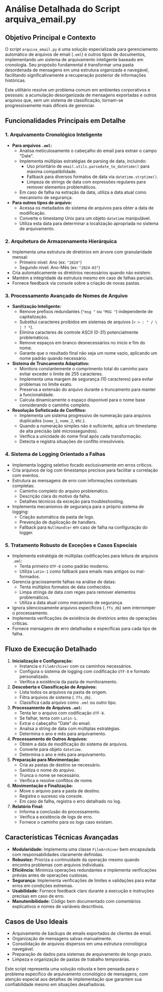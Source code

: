 # Análise Detalhada do Script arquiva_email.py

## Objetivo Principal e Contexto

O script `arquiva_email.py` é uma solução especializada para gerenciamento automático de arquivos de email (`.eml`) e outros tipos de documentos, implementando um sistema de arquivamento inteligente baseado em cronologia. Seu propósito fundamental é transformar uma pasta desordenada de mensagens em uma estrutura organizada e navegável, facilitando significativamente a recuperação posterior de informações históricas.

Este utilitário resolve um problema comum em ambientes corporativos e pessoais: a acumulação desorganizada de mensagens exportadas e outros arquivos que, sem um sistema de classificação, tornam-se progressivamente mais difíceis de gerenciar.

## Funcionalidades Principais em Detalhe

### 1. Arquivamento Cronológico Inteligente

*   **Para arquivos `.eml`:**
    *   Analisa meticulosamente o cabeçalho do email para extrair o campo "Date".
    *   Implementa múltiplas estratégias de parsing de data, incluindo:
        *   Uso prioritário de `email.utils.parsedate_to_datetime()` para máxima compatibilidade.
        *   Fallback para diversos formatos de data via `datetime.strptime()`.
        *   Limpeza de strings de data com expressões regulares para remover elementos problemáticos.
    *   Em caso de falha na extração da data, utiliza a data atual como mecanismo de segurança.
*   **Para outros tipos de arquivo:**
    *   Acessa os metadados do sistema de arquivos para obter a data de modificação.
    *   Converte o timestamp Unix para um objeto `datetime` manipulável.
    *   Utiliza esta data para determinar a localização apropriada no sistema de arquivamento.

### 2. Arquitetura de Armazenamento Hierárquica

*   Implementa uma estrutura de diretórios em árvore com granularidade mensal:
    *   Primeiro nível: Ano (ex: `"2024"`)
    *   Segundo nível: Ano-Mês (ex: `"2024-03"`)
*   Cria automaticamente os diretórios necessários quando não existem.
*   Mantém a integridade da estrutura mesmo em caso de falhas parciais.
*   Fornece feedback via console sobre a criação de novas pastas.

### 3. Processamento Avançado de Nomes de Arquivo

*   **Sanitização Inteligente:**
    *   Remove prefixos redundantes (`"msg "` ou `"MSG "`) independente de capitalização.
    *   Substitui caracteres proibidos em sistemas de arquivos (`< > : " / \ | ? *`).
    *   Elimina caracteres de controle ASCII (0-31) potencialmente problemáticos.
    *   Remove espaços em branco desnecessários no início e fim do nome.
    *   Garante que o resultado final não seja um nome vazio, aplicando um nome padrão quando necessário.
*   **Sistema de Truncamento Adaptativo:**
    *   Monitora constantemente o comprimento total do caminho para evitar exceder o limite de 255 caracteres.
    *   Implementa uma margem de segurança (10 caracteres) para evitar problemas no limite exato.
    *   Preserva a extensão do arquivo durante o truncamento para manter a funcionalidade.
    *   Calcula dinamicamente o espaço disponível para o nome base considerando o caminho completo.
*   **Resolução Sofisticada de Conflitos:**
    *   Implementa um sistema progressivo de numeração para arquivos duplicados (`nome_1`, `nome_2`, etc.).
    *   Quando a numeração simples não é suficiente, aplica um timestamp de alta precisão (até microssegundos).
    *   Verifica a unicidade do nome final após cada transformação.
    *   Detecta e registra situações de conflito irresolvíveis.

### 4. Sistema de Logging Orientado a Falhas

*   Implementa logging seletivo focado exclusivamente em erros críticos.
*   Cria arquivos de log com timestamps precisos para facilitar a correlação com eventos.
*   Estrutura as mensagens de erro com informações contextuais completas:
    *   Caminho completo do arquivo problemático.
    *   Descrição clara do motivo da falha.
    *   Detalhes técnicos da exceção para troubleshooting.
*   Implementa mecanismos de segurança para o próprio sistema de logging:
    *   Criação automática da pasta de logs.
    *   Prevenção de duplicação de handlers.
    *   Fallback para `NullHandler` em caso de falha na configuração do logger.

### 5. Tratamento Robusto de Exceções e Casos Especiais

*   Implementa estratégia de múltiplas codificações para leitura de arquivos `.eml`:
    *   Tenta primeiro `UTF-8` como padrão moderno.
    *   Utiliza `Latin-1` como fallback para emails mais antigos ou mal-formados.
*   Gerencia graciosamente falhas na análise de datas:
    *   Tenta múltiplos formatos de data conhecidos.
    *   Limpa strings de data com regex para remover elementos problemáticos.
    *   Utiliza a data atual como mecanismo de segurança.
*   Ignora silenciosamente arquivos específicos (`.ffs_db`) sem interromper o processamento.
*   Implementa verificações de existência de diretórios antes de operações críticas.
*   Fornece mensagens de erro detalhadas e específicas para cada tipo de falha.

## Fluxo de Execução Detalhado

1.  **Inicialização e Configuração:**
    *   Instancia o `FileArchiver` com os caminhos necessários.
    *   Configura o sistema de logging com codificação `UTF-8` e formato personalizado.
    *   Verifica a existência da pasta de monitoramento.
2.  **Descoberta e Classificação de Arquivos:**
    *   Lista todos os arquivos na pasta de origem.
    *   Filtra arquivos de sistema (`.ffs_db`).
    *   Classifica cada arquivo como `.eml` ou outro tipo.
3.  **Processamento de Arquivos `.eml`:**
    *   Tenta ler o arquivo com codificação `UTF-8`.
    *   Se falhar, tenta com `Latin-1`.
    *   Extrai o cabeçalho "Date" do email.
    *   Analisa a string de data com múltiplas estratégias.
    *   Determina o ano e mês para arquivamento.
4.  **Processamento de Outros Arquivos:**
    *   Obtém a data de modificação do sistema de arquivos.
    *   Converte para objeto `datetime`.
    *   Determina o ano e mês para arquivamento.
5.  **Preparação para Movimentação:**
    *   Cria as pastas de destino se necessário.
    *   Sanitiza o nome do arquivo.
    *   Trunca o nome se necessário.
    *   Verifica e resolve conflitos de nome.
6.  **Movimentação e Finalização:**
    *   Move o arquivo para a pasta de destino.
    *   Registra o sucesso via console.
    *   Em caso de falha, registra o erro detalhado no log.
7.  **Relatório Final:**
    *   Informa a conclusão do processamento.
    *   Verifica a existência de logs de erro.
    *   Fornece o caminho para os logs caso existam.

## Características Técnicas Avançadas

*   **Modularidade:** Implementa uma classe `FileArchiver` bem encapsulada com responsabilidades claramente definidas.
*   **Robustez:** Prioriza a continuidade da operação mesmo quando encontra problemas com arquivos individuais.
*   **Eficiência:** Minimiza operações redundantes e implementa verificações prévias antes de operações custosas.
*   **Segurança:** Implementa verificações de limites e validações para evitar erros em condições extremas.
*   **Usabilidade:** Fornece feedback claro durante a execução e instruções precisas em caso de erro.
*   **Manutenibilidade:** Código bem documentado com comentários explicativos e nomes de variáveis descritivos.

## Casos de Uso Ideais

*   Arquivamento de backups de emails exportados de clientes de email.
*   Organização de mensagens salvas manualmente.
*   Consolidação de arquivos dispersos em uma estrutura cronológica navegável.
*   Preparação de dados para sistemas de arquivamento de longo prazo.
*   Limpeza e organização de pastas de trabalho temporárias.

Este script representa uma solução robusta e bem pensada para o problema específico de arquivamento cronológico de mensagens, com atenção especial aos detalhes de implementação que garantem sua confiabilidade mesmo em situações desafiadoras.


